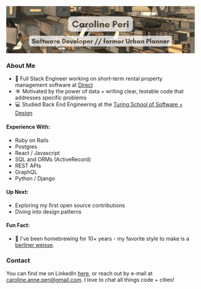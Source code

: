 <a href="url">
   <img src="banner_with_text.png" align="center" >
</a>

### About Me
- 💼 Full Stack Engineer working on short-term rental property management software at [Direct](https://directsoftware.com/)
- ☀️ Motivated by the power of data + writing clear, testable code that addresses specific problems
- 💻 Studied Back End Engineering at the [Turing School of Software + Design](https://turing.edu/programs)


#### Experience With:
- Ruby on Rails
- Postgres
- React / Javascript
- SQL and ORMs (ActiveRecord)
- REST APIs
- GraphQL
- Python / Django

#### Up Next:
- Exploring my first open source contributions
- Diving into design patterns

#### Fun Fact:
- 🍻 I've been homebrewing for 10+ years - my favorite style to make is a [berliner weisse](https://www.hopculture.com/what-is-a-berliner-weisse/).

### Contact 
You can find me on LinkedIn [here](https://www.linkedin.com/in/carolineperi/), or reach out by e-mail at caroline.anne.peri@gmail.com. I love to chat all things code + cities!
